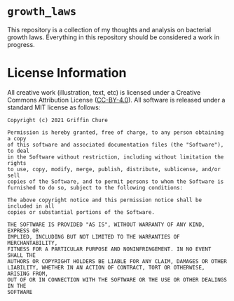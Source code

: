 # `growth_laws` 

This repository is a collection of my thoughts and analysis on bacterial growth laws. 
Everything in this repository should be considered a work in progress.


# License Information
All creative work (illustration, text, etc) is licensed under a Creative
Commons Attribution License ([CC-BY-4.0](https://creativecommons.org/licenses/by/4.0/)). All software is
released under a standard MIT license as follows:

```
Copyright (c) 2021 Griffin Chure

Permission is hereby granted, free of charge, to any person obtaining a copy
of this software and associated documentation files (the "Software"), to deal
in the Software without restriction, including without limitation the rights
to use, copy, modify, merge, publish, distribute, sublicense, and/or sell
copies of the Software, and to permit persons to whom the Software is
furnished to do so, subject to the following conditions:

The above copyright notice and this permission notice shall be included in all
copies or substantial portions of the Software.

THE SOFTWARE IS PROVIDED "AS IS", WITHOUT WARRANTY OF ANY KIND, EXPRESS OR
IMPLIED, INCLUDING BUT NOT LIMITED TO THE WARRANTIES OF MERCHANTABILITY,
FITNESS FOR A PARTICULAR PURPOSE AND NONINFRINGEMENT. IN NO EVENT SHALL THE
AUTHORS OR COPYRIGHT HOLDERS BE LIABLE FOR ANY CLAIM, DAMAGES OR OTHER
LIABILITY, WHETHER IN AN ACTION OF CONTRACT, TORT OR OTHERWISE, ARISING FROM,
OUT OF OR IN CONNECTION WITH THE SOFTWARE OR THE USE OR OTHER DEALINGS IN THE
SOFTWARE
```